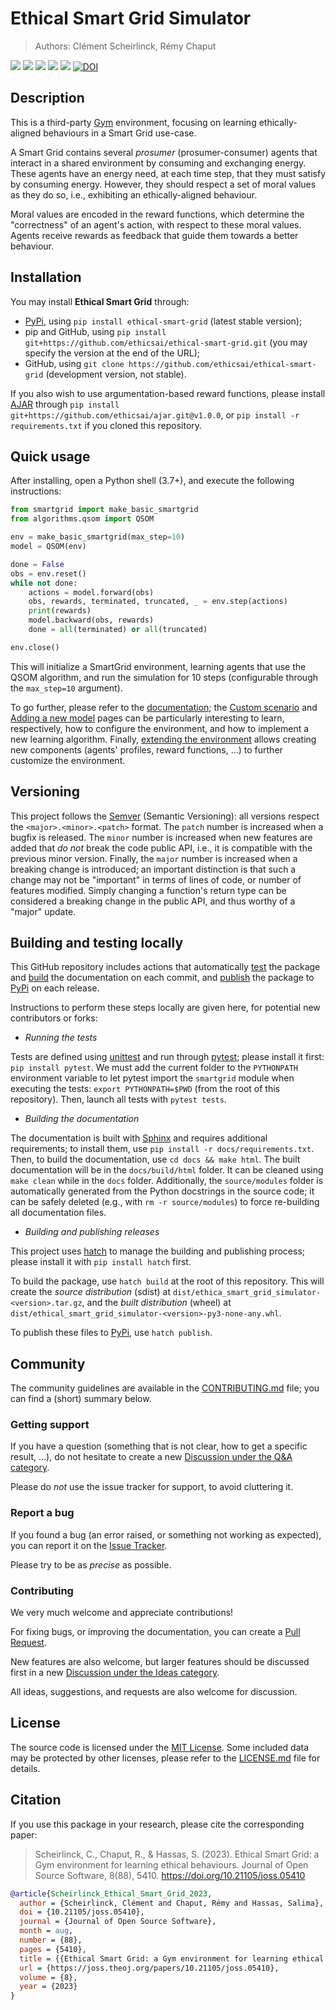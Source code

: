 # Ethical Smart Grid Simulator

> Authors: Clément Scheirlinck, Rémy Chaput

<!-- Badges -->
![](https://img.shields.io/pypi/pyversions/ethical-smart-grid)
[![](https://img.shields.io/github/actions/workflow/status/ethicsai/ethical-smart-grid/docs.yml?label=Docs)](https://github.com/ethicsai/ethical-smart-grid/actions/workflows/docs.yml)
[![](https://img.shields.io/github/actions/workflow/status/ethicsai/ethical-smart-grid/testing.yml?label=Automatic%20testing)](https://github.com/ethicsai/ethical-smart-grid/actions/workflows/testing.yml)
![](https://img.shields.io/pypi/l/ethical-smart-grid)
![](https://img.shields.io/github/v/release/ethicsai/ethical-smart-grid)
[![DOI](https://joss.theoj.org/papers/10.21105/joss.05410/status.svg)](https://doi.org/10.21105/joss.05410)

## Description

This is a third-party [Gym] environment, focusing on learning ethically-aligned
behaviours in a Smart Grid use-case.

A Smart Grid contains several *prosumer* (prosumer-consumer) agents that
interact in a shared environment by consuming and exchanging energy.
These agents have an energy need, at each time step, that they must satisfy
by consuming energy. However, they should respect a set of moral values as
they do so, i.e., exhibiting an ethically-aligned behaviour.

Moral values are encoded in the reward functions, which determine the
"correctness" of an agent's action, with respect to these moral values.
Agents receive rewards as feedback that guide them towards a better behaviour.

## Installation

You may install **Ethical Smart Grid** through:

- [PyPi], using `pip install ethical-smart-grid` (latest stable version);
- pip and GitHub, using `pip install git+https://github.com/ethicsai/ethical-smart-grid.git`
  (you may specify the version at the end of the URL);
- GitHub, using `git clone https://github.com/ethicsai/ethical-smart-grid`
  (development version, not stable).

If you also wish to use argumentation-based reward functions, please install
[AJAR] through `pip install git+https://github.com/ethicsai/ajar.git@v1.0.0`,
or `pip install -r requirements.txt` if you cloned this repository.

## Quick usage

After installing, open a Python shell (3.7+), and execute the following
instructions:

```python
from smartgrid import make_basic_smartgrid
from algorithms.qsom import QSOM

env = make_basic_smartgrid(max_step=10)
model = QSOM(env)

done = False
obs = env.reset()
while not done:
    actions = model.forward(obs)
    obs, rewards, terminated, truncated, _ = env.step(actions)
    print(rewards)
    model.backward(obs, rewards)
    done = all(terminated) or all(truncated)

env.close()
```

This will initialize a SmartGrid environment, learning agents that use the QSOM
algorithm, and run the simulation for 10 steps (configurable through the `max_step=10`
argument).

To go further, please refer to the [documentation]; the [Custom scenario] and
[Adding a new model] pages can be particularly interesting to learn,
respectively, how to configure the environment, and how to implement a new
learning algorithm.
Finally, [extending the environment][Extending] allows creating new components
(agents' profiles, reward functions, ...) to further customize the environment.

## Versioning

This project follows the [Semver] (Semantic Versioning): all versions respect
the `<major>.<minor>.<patch>` format. The `patch` number is increased when a
bugfix is released. The `minor` number is increased when new features are added
that *do not* break the code public API, i.e., it is compatible with the
previous minor version. Finally, the `major` number is increased when a breaking
change is introduced; an important distinction is that such a change may not
be "important" in terms of lines of code, or number of features modified.
Simply changing a function's return type can be considered a breaking change
in the public API, and thus worthy of a "major" update.

## Building and testing locally

This GitHub repository includes actions that automatically [test][actions-test]
the package and [build][actions-docs] the documentation on each commit, and 
[publish][actions-publish] the package to [PyPi] on each release.

Instructions to perform these steps locally are given here, for potential
new contributors or forks:

- *Running the tests*

Tests are defined using [unittest] and run through [pytest]; please install it
first: `pip install pytest`.
We must add the current folder to the `PYTHONPATH` environment variable to
let pytest import the `smartgrid` module when executing the tests:
`export PYTHONPATH=$PWD` (from the root of this repository). Then, launch all
tests with `pytest tests`.

- *Building the documentation*

The documentation is built with [Sphinx] and requires additional requirements;
to install them, use `pip install -r docs/requirements.txt`. Then, to build the
documentation, use `cd docs && make html`. The built documentation will be in
the `docs/build/html` folder. It can be cleaned using `make clean` while in the
`docs` folder. Additionally, the `source/modules` folder is automatically
generated from the Python docstrings in the source code; it can be safely
deleted (e.g., with `rm -r source/modules`) to force re-building all
documentation files.

- *Building and publishing releases*

This project uses [hatch] to manage the building and publishing process; please
install it with `pip install hatch` first.

To build the package, use `hatch build` at the root of this repository. This
will create the *source distribution* (sdist) at
`dist/ethica_smart_grid_simulator-<version>.tar.gz`, and the *built distribution*
(wheel) at `dist/ethical_smart_grid_simulator-<version>-py3-none-any.whl`.

To publish these files to [PyPi], use `hatch publish`.


## Community

The community guidelines are available in the [CONTRIBUTING.md](CONTRIBUTING.md)
file; you can find a (short) summary below.

### Getting support

If you have a question (something that is not clear, how to get a specific
result, ...), do not hesitate to create a new [Discussion under the Q&A category](https://github.com/ethicsai/ethical-smart-grid/discussions/new?category=q-a).

Please do *not* use the issue tracker for support, to avoid cluttering it.

### Report a bug

If you found a bug (an error raised, or something not working as expected), you
can report it on the [Issue Tracker](https://github.com/ethicsai/ethical-smart-grid/issues/new).

Please try to be as *precise* as possible.

### Contributing

We very much welcome and appreciate contributions!

For fixing bugs, or improving the documentation, you can create a
[Pull Request](https://github.com/ethicsai/ethical-smart-grid/pulls).

New features are also welcome, but larger features should be discussed first in
a new [Discussion under the Ideas category](https://github.com/ethicsai/ethical-smart-grid/discussions/new?category=ideas).

All ideas, suggestions, and requests are also welcome for discussion.


## License

The source code is licensed under the [MIT License].
Some included data may be protected by other licenses, please refer to the
[LICENSE.md] file for details.


## Citation

If you use this package in your research, please cite the corresponding paper:

> Scheirlinck, C., Chaput, R., & Hassas, S. (2023). Ethical Smart Grid: a Gym
> environment for learning ethical behaviours. Journal of Open Source Software,
> 8(88), 5410. https://doi.org/10.21105/joss.05410

```bibtex
@article{Scheirlinck_Ethical_Smart_Grid_2023,
  author = {Scheirlinck, Clément and Chaput, Rémy and Hassas, Salima},
  doi = {10.21105/joss.05410},
  journal = {Journal of Open Source Software},
  month = aug,
  number = {88},
  pages = {5410},
  title = {{Ethical Smart Grid: a Gym environment for learning ethical behaviours}},
  url = {https://joss.theoj.org/papers/10.21105/joss.05410},
  volume = {8},
  year = {2023}
}
```

[Gym]: https://gymnasium.farama.org/
[AJAR]: https://github.com/ethicsai/ajar/
[documentation]: https://ethicsai.github.io/ethical-smart-grid/
[Custom scenario]: https://ethicsai.github.io/ethical-smart-grid/custom_scenario.html
[Adding a new model]: https://ethicsai.github.io/ethical-smart-grid/adding_model.html
[Extending]: https://ethicsai.github.io/ethical-smart-grid/extending/index.html
[Semver]: https://semver.org/
[PyPi]: https://pypi.org/project/ethical-smart-grid/
[unittest]: https://docs.python.org/3/library/unittest.html
[pytest]: https://pytest.org/
[actions-test]: https://github.com/ethicsai/ethical-smart-grid/actions/workflows/testing.yml
[actions-docs]: https://github.com/ethicsai/ethical-smart-grid/actions/workflows/docs.yml
[actions-publish]: https://github.com/ethicsai/ethical-smart-grid/actions/workflows/package.yml
[Sphinx]: https://www.sphinx-doc.org/
[hatch]: https://hatch.pypa.io/latest/
[MIT License]: https://choosealicense.com/licenses/mit/
[LICENSE.md]: LICENSE.md
